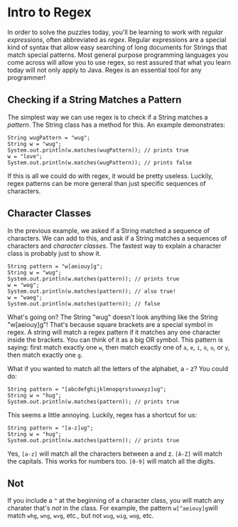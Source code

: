 Intro to Regex
==============

In order to solve the puzzles today, you'll be learning to work with _regular expressions_, often abbreviated as _regex_. Regular expressions are a special kind of syntax that allow easy searching of long documents for Strings that match special patterns. Most general purpose programming languages you come across will allow you to use regex, so rest assured that what you learn today will not only apply to Java. Regex is an essential tool for any programmer!

Checking if a String Matches a Pattern
--------------------------------------

The simplest way we can use regex is to check if a String matches a _pattern_. The String class has a method for this. An example demonstrates:

    String wugPattern = "wug";
    String w = "wug";
    System.out.println(w.matches(wugPattern)); // prints true
    w = "love";
    System.out.println(w.matches(wugPattern)); // prints false

If this is all we could do with regex, it would be pretty useless. Luckily, regex patterns can be more general than just specific sequences of characters.

Character Classes
-----------------

In the previous example, we asked if a String matched a sequence of characters. We can add to this, and ask if a String matches a sequences of characters and _character classes_. The fastest way to explain a character class is probably just to show it.

    String pattern = "w[aeiouy]g";
    String w = "wug";
    System.out.println(w.matches(pattern)); // prints true
    w = "wog";
    System.out.println(w.matches(pattern)); // also true!
    w = "waeg";
    System.out.println(w.matches(pattern)); // false

What's going on? The String "wug" doesn't look anything like the String "w[aeiouy]g"! That's because square brackets are a special symbol in regex. A string will match a regex pattern if it matches any one character inside the brackets. You can think of it as a big OR symbol. This pattern is saying: first match exactly one `w`, then match exactly one of `a`, `e`, `i`, `o`, `u`, or `y`, then match exactly one `g`.

What if you wanted to match all the letters of the alphabet, a - z? You could do:

    String pattern = "[abcdefghijklmnopqrstuvwxyz]ug";
    String w = "hug";
    System.out.println(w.matches(pattern)); // prints true
 
 This seems a little annoying. Luckily, regex has a shortcut for us:

    String pattern = "[a-z]ug";
    String w = "hug";
    System.out.println(w.matches(pattern)); // prints true

Yes, `[a-z]` will match all the characters between a and z. `[A-Z]` will match the capitals. This works for numbers too. `[0-9]` will match all the digits.

Not
---

If you include a `^` at the beginning of a character class, you will match any charater that's _not_ in the class. For example, the pattern `w[^aeiouy]g`will match `whg`, `wng`, `wvg`, etc., but not `wug`, `wig`, `wog`, etc.
